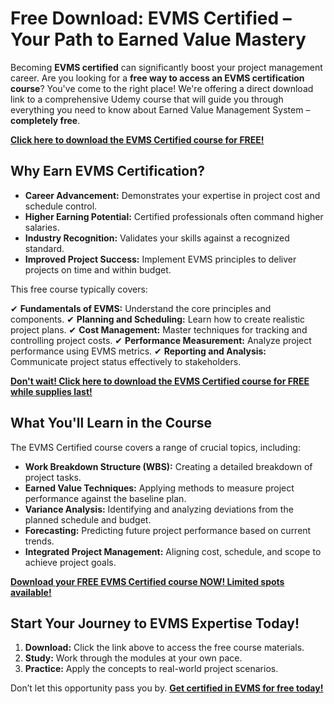 # Free Download: EVMS Certified – Your Path to Earned Value Mastery

Becoming **EVMS certified** can significantly boost your project management career. Are you looking for a **free way to access an EVMS certification course**? You've come to the right place! We're offering a direct download link to a comprehensive Udemy course that will guide you through everything you need to know about Earned Value Management System – **completely free**.

[**Click here to download the EVMS Certified course for FREE!**](https://udemywork.com/evms-certified)

## Why Earn EVMS Certification?

*   **Career Advancement:** Demonstrates your expertise in project cost and schedule control.
*   **Higher Earning Potential:** Certified professionals often command higher salaries.
*   **Industry Recognition:** Validates your skills against a recognized standard.
*   **Improved Project Success:** Implement EVMS principles to deliver projects on time and within budget.

This free course typically covers:

✔ **Fundamentals of EVMS:** Understand the core principles and components.
✔ **Planning and Scheduling:** Learn how to create realistic project plans.
✔ **Cost Management:** Master techniques for tracking and controlling project costs.
✔ **Performance Measurement:** Analyze project performance using EVMS metrics.
✔ **Reporting and Analysis:** Communicate project status effectively to stakeholders.

[**Don't wait! Click here to download the EVMS Certified course for FREE while supplies last!**](https://udemywork.com/evms-certified)

## What You'll Learn in the Course

The EVMS Certified course covers a range of crucial topics, including:

*   **Work Breakdown Structure (WBS):** Creating a detailed breakdown of project tasks.
*   **Earned Value Techniques:** Applying methods to measure project performance against the baseline plan.
*   **Variance Analysis:** Identifying and analyzing deviations from the planned schedule and budget.
*   **Forecasting:** Predicting future project performance based on current trends.
*   **Integrated Project Management:** Aligning cost, schedule, and scope to achieve project goals.

[**Download your FREE EVMS Certified course NOW! Limited spots available!**](https://udemywork.com/evms-certified)

## Start Your Journey to EVMS Expertise Today!

1.  **Download:** Click the link above to access the free course materials.
2.  **Study:** Work through the modules at your own pace.
3.  **Practice:** Apply the concepts to real-world project scenarios.

Don’t let this opportunity pass you by. **[Get certified in EVMS for free today!](https://udemywork.com/evms-certified)**
